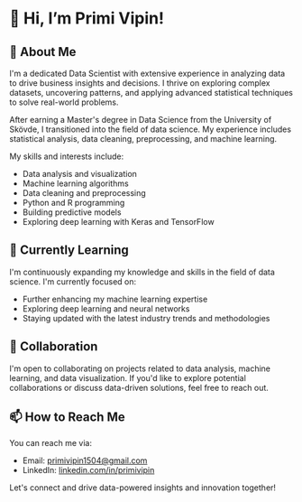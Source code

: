 # 👋 Hi, I’m Primi Vipin!

## 👀 About Me

I'm a dedicated Data Scientist with extensive experience in analyzing data to drive business insights and decisions. I thrive on exploring complex datasets, uncovering patterns, and applying advanced statistical techniques to solve real-world problems.

After earning a Master's degree in Data Science from the University of Skövde, I transitioned into the field of data science. My experience includes statistical analysis, data cleaning, preprocessing, and machine learning.

My skills and interests include:

- Data analysis and visualization
- Machine learning algorithms
- Data cleaning and preprocessing
- Python and R programming
- Building predictive models
- Exploring deep learning with Keras and TensorFlow

## 🌱 Currently Learning

I'm continuously expanding my knowledge and skills in the field of data science. I'm currently focused on:

- Further enhancing my machine learning expertise
- Exploring deep learning and neural networks
- Staying updated with the latest industry trends and methodologies

## 💞️ Collaboration

I'm open to collaborating on projects related to data analysis, machine learning, and data visualization. If you'd like to explore potential collaborations or discuss data-driven solutions, feel free to reach out.

## 📫 How to Reach Me

You can reach me via:

- Email: [primivipin1504@gmail.com](mailto:primivipin1504@gmail.com)
- LinkedIn: [linkedin.com/in/primivipin](https://www.linkedin.com/in/primivipin)

Let's connect and drive data-powered insights and innovation together!
